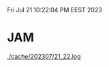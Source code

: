 Fri Jul 21 10:22:04 PM EEST 2023
# JAM
<a href='./cache/202307/21_22.log'>./cache/202307/21_22.log</a>
